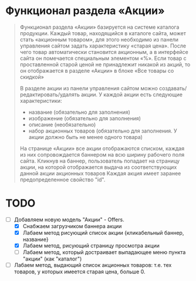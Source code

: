 #  Функционал раздела «Акции» 
  
> Функционал раздела «Акции» базируется на системе каталога продукции.
> Каждый товар, находящийся в каталоге сайта, может стать «акционным товаром», для этого необходимо из панели управления сайтом задать характеристику «старая цена». После чего товар автоматически становится акционным, а в интерфейсе сайта он помечается специальным элементом «%».
> Если товар с проставленной старой ценой не принадлежит никакой из акций, то он отображается в разделе «Акции» в блоке «Все товары со скидкой»
> 
> В разделе акции из панели управления сайтом можно создавать/редактировать/удалять акции. У каждой акции есть следующие характеристики: 
> - название (обязательно для заполнения)
> - изображение (обязательно для заполнения)
> - описание (необязательно)
> - набор акционных товаров (обязательно для заполнения. У акции должно быть не менее одного товара)
> 
> На странице «Акции» все акции отображаются списком, каждая из них сопровождается баннером на всю ширину рабочего поля сайта. Кликнув на баннер, пользователь попадает на страницу акции, на которой отображается выдача из соответствующих данной акции акционных товаров
> Каждая акция имеет заранее предопределенное свойство "id".
  
  
# TODO
  
  * [ ] Добавляем новую модель "Акции" - Offers.
      * [X] Снабжаем загрузчиком баннера акции
      * [X] Лабаем метод рисующий список акции {кликабельный баннер, название}
      * [X] Лабаем метод, рисующий страницу просмотра акции
      * [ ] Лабаем метод, который достраивает выпадающее меню
      пункта "акции" (как "каталог")
  
  * [ ] Лабаем метод, выдающий список акционных товаров:
   т.е. тех товаров, у которых имеется старая цена, больше 0.